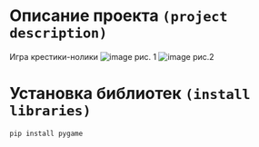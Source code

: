 # Описание проекта `(project description)`
Игра крестики-нолики
![image](https://user-images.githubusercontent.com/119732398/226707040-199ae987-0012-449a-8223-bc09ae3e3472.png)
рис. 1
![image](https://user-images.githubusercontent.com/119732398/226707090-de4e7309-540f-4303-b47b-2d86bc5fb5b5.png)
рис.2
# Установка библиотек `(install libraries)`
`pip install pygame`
